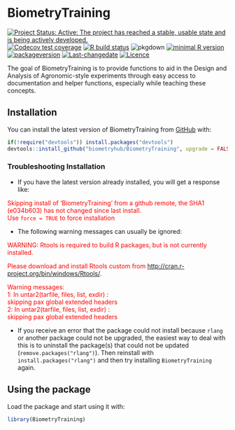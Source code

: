 
<!-- README.md is generated from README.Rmd. Please edit that file -->

# BiometryTraining

<!-- badges: start -->

[![Project Status: Active: The project has reached a stable, usable
state and is being actively
developed.](http://www.repostatus.org/badges/latest/active.svg)](http://www.repostatus.org/#active)
[![Codecov test
coverage](https://codecov.io/gh/biometryhub/BiometryTraining/branch/master/graph/badge.svg)](https://codecov.io/gh/biometryhub/BiometryTraining?branch=master)
[![R build
status](https://github.com/biometryhub/BiometryTraining/workflows/R-CMD-check/badge.svg)](https://github.com/biometryhub/BiometryTraining/actions)
![pkgdown](https://github.com/biometryhub/BiometryTraining/workflows/pkgdown/badge.svg)
[![minimal R
version](https://img.shields.io/badge/R%3E%3D-3.5.0-6666ff.svg)](https://cran.r-project.org/)
[![packageversion](https://img.shields.io/badge/Package%20version-0.3.1-orange.svg?style=flat-square)](/commits/master)
[![Last-changedate](https://img.shields.io/badge/last%20change-2020--05--12-yellowgreen.svg)](/commits/master)
[![Licence](https://img.shields.io/github/license/mashape/apistatus.svg)](http://choosealicense.com/licenses/mit/)
<!-- badges: end -->

The goal of BiometryTraining is to provide functions to aid in the
Design and Analysis of Agronomic-style experiments through easy access
to documentation and helper functions, especially while teaching these
concepts.

## Installation

You can install the latest version of BiometryTraining from
[GitHub](https://github.com/) with:

``` r
if(!require("devtools")) install.packages("devtools") 
devtools::install_github("biometryhub/BiometryTraining", upgrade = FALSE)
```

### Troubleshooting Installation

  - If you have the latest version already installed, you will get a
    response like:

<span style="color: red;">Skipping install of ‘BiometryTraining’ from a
github remote, the SHA1 (e034b603) has not changed since last
install.<br> Use `force = TRUE` to force installation</span>

  - The following warning messages can usually be ignored:

<span style="color: red;">WARNING: Rtools is required to build R
packages, but is not currently installed.</span>

<span style="color: red;">Please download and install Rtools custom from
<http://cran.r-project.org/bin/windows/Rtools/>.</span>

<span style="color: red;">Warning messages:<br> 1: In untar2(tarfile,
files, list, exdir) :<br> skipping pax global extended headers<br> 2: In
untar2(tarfile, files, list, exdir) :<br> skipping pax global extended
headers</span>

  - If you receive an error that the package could not install because
    `rlang` or another package could not be upgraded, the easiest way to
    deal with this is to uninstall the package(s) that could not be
    updated (`remove.packages("rlang")`). Then reinstall with
    `install.packages("rlang")` and then try installing
    `BiometryTraining` again.

## Using the package

Load the package and start using it with:

``` r
library(BiometryTraining)
```
